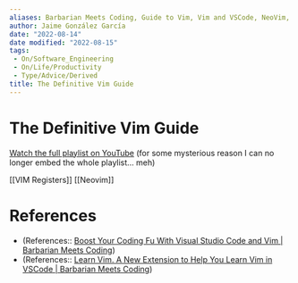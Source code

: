 ```yaml
---
aliases: Barbarian Meets Coding, Guide to Vim, Vim and VSCode, NeoVim, The Definitive Neovim Guide
author: Jaime González García
date: "2022-08-14"
date modified: "2022-08-15"
tags:
 - On/Software_Engineering
 - On/Life/Productivity 
 - Type/Advice/Derived
title: The Definitive Vim Guide
---
```


# The Definitive Vim Guide
[Watch the full playlist on YouTube](https://www.youtube.com/watch?v=zQ6Ua-8pM9g&list=PLWkmatwYW3nE0bhFmV3zxtqHGTowomCRY&index=1) (for some mysterious reason I can no longer embed the whole playlist… meh)

[[VIM Registers]]
[[Neovim]]

# References
- (References:: [Boost Your Coding Fu With Visual Studio Code and Vim | Barbarian Meets Coding](https://www.barbarianmeetscoding.com/blog/boost-your-coding-fu-with-vscode-and-vim))
- (References:: [Learn Vim. A New Extension to Help You Learn Vim in VSCode | Barbarian Meets Coding](https://www.barbarianmeetscoding.com/blog/learn-vim-a-new-extension-to-help-you-learn-vim-in-vscode))

